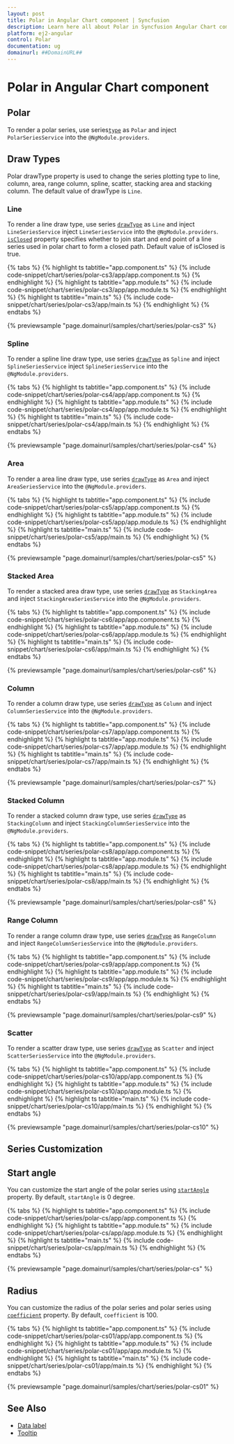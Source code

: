 ```yaml
---
layout: post
title: Polar in Angular Chart component | Syncfusion
description: Learn here all about Polar in Syncfusion Angular Chart component of Syncfusion Essential JS 2 and more.
platform: ej2-angular
control: Polar
documentation: ug
domainurl: ##DomainURL##
---
```


# Polar in Angular Chart component

## Polar

To render a polar series, use series[`type`](https://ej2.syncfusion.com/angular/documentation/api/chart/seriesModel#type) as `Polar` and inject `PolarSeriesService`  into the `@NgModule.providers`.

## Draw Types

Polar drawType property is used to change the series plotting type to line, column, area, range column, spline, scatter, stacking area and stacking column. The default value of drawType is `Line`.

### Line

To render a line draw type, use series [`drawType`](https://ej2.syncfusion.com/angular/documentation/api/chart/seriesModel#drawtype) as `Line` and inject `LineSeriesService` inject `LineSeriesService`  into the `@NgModule.providers`. [`isClosed`](https://ej2.syncfusion.com/angular/documentation/api/chart/seriesModel#isclosed) property specifies whether to join start and end point of a line series used in polar chart to form a closed path. Default value of isClosed is true.

{% tabs %}
{% highlight ts tabtitle="app.component.ts" %}
{% include code-snippet/chart/series/polar-cs3/app/app.component.ts %}
{% endhighlight %}
{% highlight ts tabtitle="app.module.ts" %}
{% include code-snippet/chart/series/polar-cs3/app/app.module.ts %}
{% endhighlight %}
{% highlight ts tabtitle="main.ts" %}
{% include code-snippet/chart/series/polar-cs3/app/main.ts %}
{% endhighlight %}
{% endtabs %}
  
{% previewsample "page.domainurl/samples/chart/series/polar-cs3" %}

### Spline

To render a spline line draw type, use series [`drawType`](https://ej2.syncfusion.com/angular/documentation/api/chart/seriesModel#drawtype) as `Spline` and inject `SplineSeriesService` inject `SplineSeriesService`  into the `@NgModule.providers`.

{% tabs %}
{% highlight ts tabtitle="app.component.ts" %}
{% include code-snippet/chart/series/polar-cs4/app/app.component.ts %}
{% endhighlight %}
{% highlight ts tabtitle="app.module.ts" %}
{% include code-snippet/chart/series/polar-cs4/app/app.module.ts %}
{% endhighlight %}
{% highlight ts tabtitle="main.ts" %}
{% include code-snippet/chart/series/polar-cs4/app/main.ts %}
{% endhighlight %}
{% endtabs %}
  
{% previewsample "page.domainurl/samples/chart/series/polar-cs4" %}

### Area

To render a area line draw type, use series [`drawType`](https://ej2.syncfusion.com/angular/documentation/api/chart/seriesModel#drawtype) as `Area` and inject `AreaSeriesService`  into the `@NgModule.providers`.

{% tabs %}
{% highlight ts tabtitle="app.component.ts" %}
{% include code-snippet/chart/series/polar-cs5/app/app.component.ts %}
{% endhighlight %}
{% highlight ts tabtitle="app.module.ts" %}
{% include code-snippet/chart/series/polar-cs5/app/app.module.ts %}
{% endhighlight %}
{% highlight ts tabtitle="main.ts" %}
{% include code-snippet/chart/series/polar-cs5/app/main.ts %}
{% endhighlight %}
{% endtabs %}
  
{% previewsample "page.domainurl/samples/chart/series/polar-cs5" %}

### Stacked Area

To render a stacked area draw type, use series [`drawType`](https://ej2.syncfusion.com/angular/documentation/api/chart/seriesModel#drawtype) as `StackingArea` and inject `StackingAreaSeriesService` into the `@NgModule.providers`.

{% tabs %}
{% highlight ts tabtitle="app.component.ts" %}
{% include code-snippet/chart/series/polar-cs6/app/app.component.ts %}
{% endhighlight %}
{% highlight ts tabtitle="app.module.ts" %}
{% include code-snippet/chart/series/polar-cs6/app/app.module.ts %}
{% endhighlight %}
{% highlight ts tabtitle="main.ts" %}
{% include code-snippet/chart/series/polar-cs6/app/main.ts %}
{% endhighlight %}
{% endtabs %}
  
{% previewsample "page.domainurl/samples/chart/series/polar-cs6" %}

### Column

To render a column draw type, use series [`drawType`](https://ej2.syncfusion.com/angular/documentation/api/chart/seriesModel#drawtype) as `Column` and inject `ColumnSeriesService` into the `@NgModule.providers`.

{% tabs %}
{% highlight ts tabtitle="app.component.ts" %}
{% include code-snippet/chart/series/polar-cs7/app/app.component.ts %}
{% endhighlight %}
{% highlight ts tabtitle="app.module.ts" %}
{% include code-snippet/chart/series/polar-cs7/app/app.module.ts %}
{% endhighlight %}
{% highlight ts tabtitle="main.ts" %}
{% include code-snippet/chart/series/polar-cs7/app/main.ts %}
{% endhighlight %}
{% endtabs %}
  
{% previewsample "page.domainurl/samples/chart/series/polar-cs7" %}

### Stacked Column

To render a stacked column draw type, use series [`drawType`](https://ej2.syncfusion.com/angular/documentation/api/chart/seriesModel#drawtype) as `StackingColumn` and inject `StackingColumnSeriesService` into the `@NgModule.providers`.

{% tabs %}
{% highlight ts tabtitle="app.component.ts" %}
{% include code-snippet/chart/series/polar-cs8/app/app.component.ts %}
{% endhighlight %}
{% highlight ts tabtitle="app.module.ts" %}
{% include code-snippet/chart/series/polar-cs8/app/app.module.ts %}
{% endhighlight %}
{% highlight ts tabtitle="main.ts" %}
{% include code-snippet/chart/series/polar-cs8/app/main.ts %}
{% endhighlight %}
{% endtabs %}
  
{% previewsample "page.domainurl/samples/chart/series/polar-cs8" %}

### Range Column

To render a range column draw type, use series [`drawType`](https://ej2.syncfusion.com/angular/documentation/api/chart/seriesModel#drawtype) as `RangeColumn` and inject `RangeColumnSeriesService` into the `@NgModule.providers`.

{% tabs %}
{% highlight ts tabtitle="app.component.ts" %}
{% include code-snippet/chart/series/polar-cs9/app/app.component.ts %}
{% endhighlight %}
{% highlight ts tabtitle="app.module.ts" %}
{% include code-snippet/chart/series/polar-cs9/app/app.module.ts %}
{% endhighlight %}
{% highlight ts tabtitle="main.ts" %}
{% include code-snippet/chart/series/polar-cs9/app/main.ts %}
{% endhighlight %}
{% endtabs %}
  
{% previewsample "page.domainurl/samples/chart/series/polar-cs9" %}

### Scatter

To render a scatter draw type, use series [`drawType`](https://ej2.syncfusion.com/angular/documentation/api/chart/seriesModel#drawtype) as `Scatter` and inject `ScatterSeriesService`  into the `@NgModule.providers`.

{% tabs %}
{% highlight ts tabtitle="app.component.ts" %}
{% include code-snippet/chart/series/polar-cs10/app/app.component.ts %}
{% endhighlight %}
{% highlight ts tabtitle="app.module.ts" %}
{% include code-snippet/chart/series/polar-cs10/app/app.module.ts %}
{% endhighlight %}
{% highlight ts tabtitle="main.ts" %}
{% include code-snippet/chart/series/polar-cs10/app/main.ts %}
{% endhighlight %}
{% endtabs %}
  
{% previewsample "page.domainurl/samples/chart/series/polar-cs10" %}

## Series Customization

## Start angle

You can customize the start angle of the polar series using [`startAngle`](https://ej2.syncfusion.com/angular/documentation/api/chart/axis#startangle) property. By default, `startAngle` is 0 degree.

{% tabs %}
{% highlight ts tabtitle="app.component.ts" %}
{% include code-snippet/chart/series/polar-cs/app/app.component.ts %}
{% endhighlight %}
{% highlight ts tabtitle="app.module.ts" %}
{% include code-snippet/chart/series/polar-cs/app/app.module.ts %}
{% endhighlight %}
{% highlight ts tabtitle="main.ts" %}
{% include code-snippet/chart/series/polar-cs/app/main.ts %}
{% endhighlight %}
{% endtabs %}
  
{% previewsample "page.domainurl/samples/chart/series/polar-cs" %}

## Radius

You can customize the radius of the polar series and polar series using [`coefficient`](https://ej2.syncfusion.com/angular/documentation/api/chart/axis#coefficient) property. By default, `coefficient` is 100.

{% tabs %}
{% highlight ts tabtitle="app.component.ts" %}
{% include code-snippet/chart/series/polar-cs01/app/app.component.ts %}
{% endhighlight %}
{% highlight ts tabtitle="app.module.ts" %}
{% include code-snippet/chart/series/polar-cs01/app/app.module.ts %}
{% endhighlight %}
{% highlight ts tabtitle="main.ts" %}
{% include code-snippet/chart/series/polar-cs01/app/main.ts %}
{% endhighlight %}
{% endtabs %}
  
{% previewsample "page.domainurl/samples/chart/series/polar-cs01" %}

## See Also

* [Data label](../data-labels/)
* [Tooltip](../tool-tip/)
